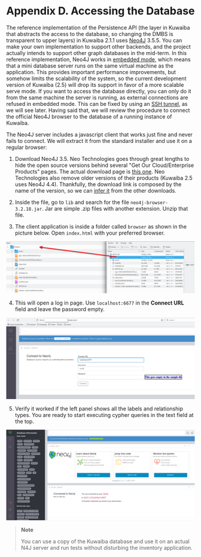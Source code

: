 # Appendix D. Accessing the Database 
The reference implementation of the Persistence API (the layer in Kuwaiba that abstracts the access to the database, so changing the DMBS is transparent to upper layers) in Kuwaiba 2.1.1 uses [Neo4J](https://www.neo4j.org) 3.5.5. You can make your own implementation to support other backends, and the project actually intends to support other graph databases in the mid-term. In this reference implementation, Neo4J works in [embedded mode](https://neo4j.com/docs/java-reference/current/java-embedded/), which means that a mini database server runs on the same virtual machine as the application. This provides important performance improvements, but somehow limits the scalability of the system, so the current development version of Kuwaiba (2.5) will drop its support in favor of a more scalable serve mode. If you want to access the database directly, you can only do it from the same machine the server is running, as external connections are refused in embedded mode. This can be fixed by using an [SSH tunnel](https://www.ssh.com/academy/ssh/tunneling), as we will see later. Having said that, we will review the procedure to connect the official Neo4J browser to the database of a running instance of Kuwaiba.

The Neo4J server includes a javascript client that works just fine and never fails to connect. We will extract it from the standard installer and use it on a regular browser:

1. Download Neo4J 3.5. Neo Technologies goes through great lengths to hide the open source versions behind several "Get Our Cloud/Enterprise Products" pages. The actual download page is [this one](https://neo4j.com/deployment-center/?ref=subscription#community). Neo Technologies also remove older versions of their products (Kuwaiba 2.5 uses Neo4J 4.4). Thankfully, the download link is composed by the name of the version, so we can [infer it](https://neo4j.com/artifact.php?name=neo4j-community-3.5.5-windows.zip) from the other downloads.

2. Inside the file, go to `lib` and search for the file `neo4j-browser-3.2.18.jar`. Jar are simple .zip files with another extension. Unzip that file.

3. The client application is inside a folder called `browser` as shown in the picture below. Open `index.html` with your preferred browser.

![Neo4J browser in the server installation package](images/appendix_d_n4j_browser.png)

4. This will open a log in page. Use `localhost:6677` in the **Connect URL** field and leave the password empty.

![Neo4J browser connection](images/appendix_d_browser_connection.png)

5. Verify it worked if the left panel shows all the labels and relationship types. You are ready to start executing cypher queries in the text field at the top.

![Neo4J browser Cypher prompt](images/appendix_d_cypher_prompt.png)

> **Note**
> 
> You can use a copy of the Kuwaiba database and use it on an actual N4J server and run tests without disturbing the inventory application.

